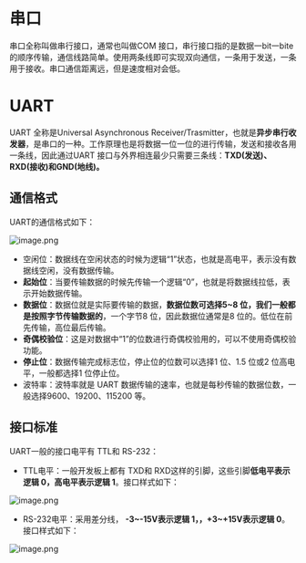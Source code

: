 
# 串口
串口全称叫做串行接口，通常也叫做COM 接口，串行接口指的是数据一bit一bite的顺序传输，通信线路简单。使用两条线即可实现双向通信，一条用于发送，一条用于接收。串口通信距离远，但是速度相对会低。

# UART
UART 全称是Universal Asynchronous Receiver/Trasmitter，也就是**异步串行收发器**，是串口的一种。工作原理也是将数据一位一位的进行传输，发送和接收各用一条线，因此通过UART 接口与外界相连最少只需要三条线：**TXD(发送)、RXD(接收)和GND(地线)。**

## 通信格式
UART的通信格式如下：

![image.png](.assets/1622561404736-4364516b-1f3e-4b18-bc94-8dff4371bdef.png)

- 空闲位：数据线在空闲状态的时候为逻辑“1”状态，也就是高电平，表示没有数据线空闲，没有数据传输。
- **起始位**：当要传输数据的时候先传输一个逻辑“0”，也就是将数据线拉低，表示开始数据传输。
- **数据位**：数据位就是实际要传输的数据，**数据位数可选择5~8 位，我们一般都是按照字节传输数据的**，一个字节8 位，因此数据位通常是8 位的。低位在前先传输，高位最后传输。
- **奇偶校验位**：这是对数据中“1”的位数进行奇偶校验用的，可以不使用奇偶校验功能。
- **停止位**：数据传输完成标志位，停止位的位数可以选择1 位、1.5 位或2 位高电平，一般都选择1 位停止位。
- 波特率：波特率就是 UART 数据传输的速率，也就是每秒传输的数据位数，一般选择9600、19200、115200 等。

## 接口标准
UART一般的接口电平有 TTL和 RS-232：

- TTL电平：一般开发板上都有 TXD和 RXD这样的引脚，这些引脚**低电平表示逻辑 0，高电平表示逻辑 1**。接口样式如下：

![image.png](.assets/1622562028694-c38ce739-1698-4a3b-82db-399106afd673.png)

- RS-232电平：采用差分线， **-3~-15V表示逻辑 1，，+3~+15V表示逻辑 0**。接口样式如下：

![image.png](.assets/1622562068080-2cef11d1-bcac-43eb-bfaf-00860b9056e0.png)

